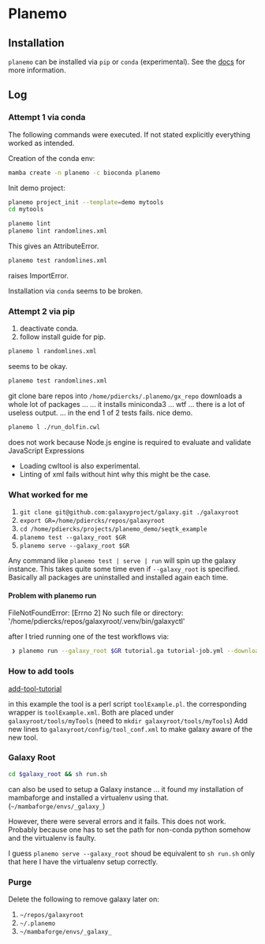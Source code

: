 # Planemo

## Installation

`planemo` can be installed via `pip` or `conda` (experimental).
See the [docs](https://planemo.readthedocs.io/en/latest/installation.html)
for more information.


## Log

### Attempt 1 via conda
The following commands were executed.
If not stated explicitly everything worked as intended.

Creation of the conda env:
```sh
mamba create -n planemo -c bioconda planemo
```
Init demo project:
```sh
planemo project_init --template=demo mytools
cd mytools
```

```sh
planemo lint
planemo lint randomlines.xml
```
This gives an AttributeError.

```sh
planemo test randomlines.xml
```
raises ImportError.

Installation via `conda` seems to be broken.

### Attempt 2 via pip

1. deactivate conda.
2. follow install guide for pip.

```sh
planemo l randomlines.xml
```
seems to be okay.

```sh
planemo test randomlines.xml
```
git clone bare repos into `/home/pdiercks/.planemo/gx_repo`
downloads a whole lot of packages ...
... it installs miniconda3 ... wtf
... there is a lot of useless output.
... in the end 1 of 2 tests fails. nice demo.

```sh
planemo l ./run_dolfin.cwl
```
does not work because Node.js engine is required to
evaluate and validate JavaScript Expressions

+ Loading cwltool is also experimental.
+ Linting of xml fails without hint why this might be the case.

### What worked for me

1. `git clone git@github.com:galaxyproject/galaxy.git ./galaxyroot`
2. `export GR=/home/pdiercks/repos/galaxyroot`
3. `cd /home/pdiercks/projects/planemo_demo/seqtk_example`
4. `planemo test --galaxy_root $GR`
5. `planemo serve --galaxy_root $GR`

Any command like `planemo test | serve | run` will spin
up the galaxy instance. This takes quite some time even
if `--galaxy_root` is specified.
Basically all packages are uninstalled and installed again each time.

#### Problem with planemo run

FileNotFoundError: [Errno 2] No such file or directory: '/home/pdiercks/repos/galaxyroot/.venv/bin/galaxyctl'

after I tried running one of the test workflows via:
```sh
 ❯ planemo run --galaxy_root $GR tutorial.ga tutorial-job.yml --download_outputs --output_directory . --output_json output.json
```

### How to add tools

[add-tool-tutorial](https://galaxyproject.org/admin/tools/add-tool-tutorial/)

in this example the tool is a perl script `toolExample.pl`.
the corresponding wrapper is `toolExample.xml`.
Both are placed under `galaxyroot/tools/myTools` (need to `mkdir galaxyroot/tools/myTools`)
Add new lines to `galaxyroot/config/tool_conf.xml` to make galaxy aware of the new tool.

### Galaxy Root

```sh
cd $galaxy_root && sh run.sh
```
can also be used to setup a Galaxy instance ...
it found my installation of mambaforge and installed
a virtualenv using that. (`~/mambaforge/envs/_galaxy_`)

However, there were several errors and it fails.
This does not work.
Probably because one has to set the path for non-conda
python somehow and the virtualenv is faulty.

I guess `planemo serve --galaxy_root` shoud be equivalent
to `sh run.sh` only that here I have the virtualenv setup correctly.


### Purge

Delete the following to remove galaxy later on:
1. `~/repos/galaxyroot`
2. `~/.planemo`
3. `~/mambaforge/envs/_galaxy_`
